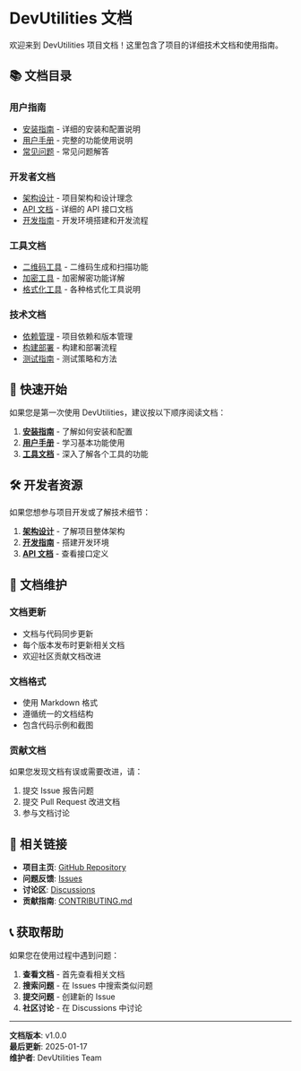# DevUtilities 文档

欢迎来到 DevUtilities 项目文档！这里包含了项目的详细技术文档和使用指南。

## 📚 文档目录

### 用户指南
- [安装指南](installation.md) - 详细的安装和配置说明
- [用户手册](user-guide.md) - 完整的功能使用说明
- [常见问题](faq.md) - 常见问题解答

### 开发者文档
- [架构设计](architecture.md) - 项目架构和设计理念
- [API 文档](api.md) - 详细的 API 接口文档
- [开发指南](development.md) - 开发环境搭建和开发流程

### 工具文档
- [二维码工具](tools/qrcode.md) - 二维码生成和扫描功能
- [加密工具](tools/crypto.md) - 加密解密功能详解
- [格式化工具](tools/formatters.md) - 各种格式化工具说明

### 技术文档
- [依赖管理](technical/dependencies.md) - 项目依赖和版本管理
- [构建部署](technical/build-deploy.md) - 构建和部署流程
- [测试指南](technical/testing.md) - 测试策略和方法

## 🚀 快速开始

如果您是第一次使用 DevUtilities，建议按以下顺序阅读文档：

1. **[安装指南](installation.md)** - 了解如何安装和配置
2. **[用户手册](user-guide.md)** - 学习基本功能使用
3. **[工具文档](tools/)** - 深入了解各个工具的功能

## 🛠️ 开发者资源

如果您想参与项目开发或了解技术细节：

1. **[架构设计](architecture.md)** - 了解项目整体架构
2. **[开发指南](development.md)** - 搭建开发环境
3. **[API 文档](api.md)** - 查看接口定义

## 📖 文档维护

### 文档更新
- 文档与代码同步更新
- 每个版本发布时更新相关文档
- 欢迎社区贡献文档改进

### 文档格式
- 使用 Markdown 格式
- 遵循统一的文档结构
- 包含代码示例和截图

### 贡献文档
如果您发现文档有误或需要改进，请：
1. 提交 Issue 报告问题
2. 提交 Pull Request 改进文档
3. 参与文档讨论

## 🔗 相关链接

- **项目主页**: [GitHub Repository](https://github.com/yourusername/DevUtilities)
- **问题反馈**: [Issues](https://github.com/yourusername/DevUtilities/issues)
- **讨论区**: [Discussions](https://github.com/yourusername/DevUtilities/discussions)
- **贡献指南**: [CONTRIBUTING.md](../CONTRIBUTING.md)

## 📞 获取帮助

如果您在使用过程中遇到问题：

1. **查看文档** - 首先查看相关文档
2. **搜索问题** - 在 Issues 中搜索类似问题
3. **提交问题** - 创建新的 Issue
4. **社区讨论** - 在 Discussions 中讨论

---

**文档版本**: v1.0.0  
**最后更新**: 2025-01-17  
**维护者**: DevUtilities Team